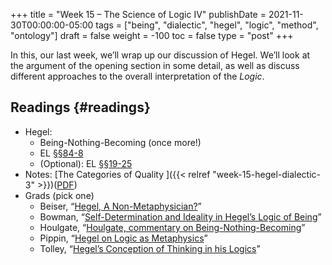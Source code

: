 +++
title = "Week 15 – The Science of Logic IV"
publishDate = 2021-11-30T00:00:00-05:00
tags = ["being", "dialectic", "hegel", "logic", "method", "ontology"]
draft = false
weight = -100
toc = false
type = "post"
+++

In this, our last week, we&rsquo;ll wrap up our discussion of Hegel. We&rsquo;ll look at
the argument of the opening section in some detail, as well as discuss
different approaches to the overall interpretation of the _Logic_.


## Readings {#readings}

-   Hegel:
    -   Being-Nothing-Becoming (once more!)
    -   EL [§§84-8](/materials/readings/hegel-el-being.pdf)
    -   (Optional): EL [§§19-25](/materials/readings/hegel-EL-19-25.pdf)
-   Notes: [The Categories of Quality ]({{< relref "week-15-hegel-dialectic-3" >}})([PDF](/materials/handouts/week-15-hegel-dialectic-3.pdf))
-   Grads (pick one)
    -   Beiser, &ldquo;[Hegel, A Non-Metaphysician?](/materials/readings/beiser-hegel-metaphysics.pdf)&rdquo;
    -   Bowman, &ldquo;[Self-Determination and Ideality in Hegel’s Logic of Being](/materials/readings/bowman-logic-quality.pdf)&rdquo;
    -   Houlgate, &ldquo;[Houlgate, commentary on Being-Nothing-Becoming](/materials/readings/houlgate-being-commentary.pdf)&rdquo;
    -   Pippin, &ldquo;[Hegel on Logic as Metaphysics](/materials/readings/pippin-logic-metaphysics.pdf)&rdquo;
    -   Tolley, &ldquo;[Hegel&rsquo;s Conception of Thinking in his Logics](/materials/readings/tolley-thinking.pdf)&rdquo;

